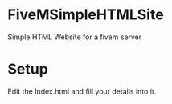 # FiveMSimpleHTMLSite
Simple HTML Website for a fivem server


# Setup

Edit the Index.html and fill your details into it.